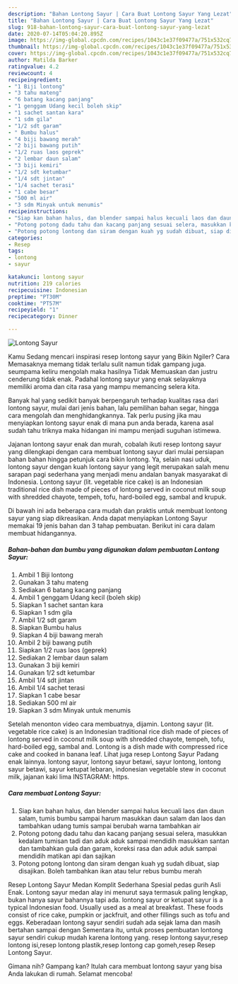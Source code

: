 ```yaml
---
description: "Bahan Lontong Sayur | Cara Buat Lontong Sayur Yang Lezat"
title: "Bahan Lontong Sayur | Cara Buat Lontong Sayur Yang Lezat"
slug: 918-bahan-lontong-sayur-cara-buat-lontong-sayur-yang-lezat
date: 2020-07-14T05:04:20.895Z
image: https://img-global.cpcdn.com/recipes/1043c1e37f09477a/751x532cq70/lontong-sayur-foto-resep-utama.jpg
thumbnail: https://img-global.cpcdn.com/recipes/1043c1e37f09477a/751x532cq70/lontong-sayur-foto-resep-utama.jpg
cover: https://img-global.cpcdn.com/recipes/1043c1e37f09477a/751x532cq70/lontong-sayur-foto-resep-utama.jpg
author: Matilda Barker
ratingvalue: 4.2
reviewcount: 4
recipeingredient:
- "1 Biji lontong"
- "3 tahu mateng"
- "6 batang kacang panjang"
- "1 genggam Udang kecil boleh skip"
- "1 sachet santan kara"
- "1 sdm gila"
- "1/2 sdt garam"
- " Bumbu halus"
- "4 biji bawang merah"
- "2 biji bawang putih"
- "1/2 ruas laos geprek"
- "2 lembar daun salam"
- "3 biji kemiri"
- "1/2 sdt ketumbar"
- "1/4 sdt jintan"
- "1/4 sachet terasi"
- "1 cabe besar"
- "500 ml air"
- "3 sdm Minyak untuk menumis"
recipeinstructions:
- "Siap kan bahan halus, dan blender sampai halus kecuali laos dan daun salam, tumis bumbu sampai harum masukkan daun salam dan laos dan tambahkan udang tumis sampai berubah warna tambahkan air"
- "Potong potong dadu tahu dan kacang panjang sesuai selera, masukkan kedalam tumisan tadi dan aduk aduk sampai mendidih masukkan santan dan tambahkan gula dan garam, koreksi rasa dan aduk aduk sampai mendidih matikan api dan sajikan"
- "Potong potong lontong dan siram dengan kuah yg sudah dibuat, siap disajikan. Boleh tambahkan ikan atau telur rebus bumbu merah"
categories:
- Resep
tags:
- lontong
- sayur

katakunci: lontong sayur 
nutrition: 219 calories
recipecuisine: Indonesian
preptime: "PT30M"
cooktime: "PT57M"
recipeyield: "1"
recipecategory: Dinner

---
```



![Lontong Sayur](https://img-global.cpcdn.com/recipes/1043c1e37f09477a/751x532cq70/lontong-sayur-foto-resep-utama.jpg)

Kamu Sedang mencari inspirasi resep lontong sayur yang Bikin Ngiler? Cara Memasaknya memang tidak terlalu sulit namun tidak gampang juga. seumpama keliru mengolah maka hasilnya Tidak Memuaskan dan justru cenderung tidak enak. Padahal lontong sayur yang enak selayaknya memiliki aroma dan cita rasa yang mampu memancing selera kita.

Banyak hal yang sedikit banyak berpengaruh terhadap kualitas rasa dari lontong sayur, mulai dari jenis bahan, lalu pemilihan bahan segar, hingga cara mengolah dan menghidangkannya. Tak perlu pusing jika mau menyiapkan lontong sayur enak di mana pun anda berada, karena asal sudah tahu triknya maka hidangan ini mampu menjadi suguhan istimewa.

Jajanan lontong sayur enak dan murah, cobalah ikuti resep lontong sayur yang dilengkapi dengan cara membuat lontong sayur dari mulai persiapan bahan bahan hingga petunjuk cara bikin lontong. Ya, selain nasi uduk, lontong sayur dengan kuah lontong sayur yang legit merupakan salah menu sarapan pagi sederhana yang menjadi menu andalan banyak masyarakat di Indonesia. Lontong sayur (lit. vegetable rice cake) is an Indonesian traditional rice dish made of pieces of lontong served in coconut milk soup with shredded chayote, tempeh, tofu, hard-boiled egg, sambal and krupuk.


Di bawah ini ada beberapa cara mudah dan praktis untuk membuat lontong sayur yang siap dikreasikan. Anda dapat menyiapkan Lontong Sayur memakai 19 jenis bahan dan 3 tahap pembuatan. Berikut ini cara dalam membuat hidangannya.

<!--inarticleads1-->

##### Bahan-bahan dan bumbu yang digunakan dalam pembuatan Lontong Sayur:

1. Ambil 1 Biji lontong
1. Gunakan 3 tahu mateng
1. Sediakan 6 batang kacang panjang
1. Ambil 1 genggam Udang kecil (boleh skip)
1. Siapkan 1 sachet santan kara
1. Siapkan 1 sdm gila
1. Ambil 1/2 sdt garam
1. Siapkan  Bumbu halus
1. Siapkan 4 biji bawang merah
1. Ambil 2 biji bawang putih
1. Siapkan 1/2 ruas laos (geprek)
1. Sediakan 2 lembar daun salam
1. Gunakan 3 biji kemiri
1. Gunakan 1/2 sdt ketumbar
1. Ambil 1/4 sdt jintan
1. Ambil 1/4 sachet terasi
1. Siapkan 1 cabe besar
1. Sediakan 500 ml air
1. Siapkan 3 sdm Minyak untuk menumis


Setelah menonton video cara membuatnya, dijamin. Lontong sayur (lit. vegetable rice cake) is an Indonesian traditional rice dish made of pieces of lontong served in coconut milk soup with shredded chayote, tempeh, tofu, hard-boiled egg, sambal and. Lontong is a dish made with compressed rice cake and cooked in banana leaf. Lihat juga resep Lontong Sayur Padang enak lainnya. lontong sayur, lontong sayur betawi, sayur lontong, lontong sayur betawi, sayur ketupat lebaran, indonesian vegetable stew in coconut milk, jajanan kaki lima INSTAGRAM: https. 

<!--inarticleads2-->

##### Cara membuat Lontong Sayur:

1. Siap kan bahan halus, dan blender sampai halus kecuali laos dan daun salam, tumis bumbu sampai harum masukkan daun salam dan laos dan tambahkan udang tumis sampai berubah warna tambahkan air
1. Potong potong dadu tahu dan kacang panjang sesuai selera, masukkan kedalam tumisan tadi dan aduk aduk sampai mendidih masukkan santan dan tambahkan gula dan garam, koreksi rasa dan aduk aduk sampai mendidih matikan api dan sajikan
1. Potong potong lontong dan siram dengan kuah yg sudah dibuat, siap disajikan. Boleh tambahkan ikan atau telur rebus bumbu merah


Resep Lontong Sayur Medan Komplit Sederhana Spesial pedas gurih Asli Enak. Lontong sayur medan alay ini menurut saya termasuk paling lengkap, bukan hanya sayur bahannya tapi ada. lontong sayur or ketupat sayur is a typical Indonesian food. Usually used as a meal at breakfast. These foods consist of rice cake, pumpkin or jackfruit, and other fillings such as tofu and eggs. Keberadaan lontong sayur sendiri sudah ada sejak lama dan masih bertahan sampai dengan Sementara itu, untuk proses pembuatan lontong sayur sendiri cukup mudah karena lontong yang. resep lontong sayur,resep lontong isi,resep lontong plastik,resep lontong cap gomeh,resep Resep Lontong Sayur. 

Gimana nih? Gampang kan? Itulah cara membuat lontong sayur yang bisa Anda lakukan di rumah. Selamat mencoba!
